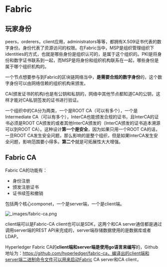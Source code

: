 # Fabric

## 玩家身份

peers，orderers，client应用，administrators等等，都拥有X.509证书代表的数字身份。身份代表了资源访问的权限。在Fabric当中，MSP是组织管理组织下identities的方式，也就是哪些身份是组织认可的，是属于这个组织的。PKI是将身份和数字证书联系到一起，而MSP是将身份和组织机构联系在一起，哪些身份是属于哪个组织机构的。

一个节点想要参与到Fabric的区块链网络当中，**是需要合规的数字身份**的，这个数字身份可以由网络信赖的组织机构来颁发。

CA(颁发证书的机构)也是有公钥和私钥的，网络中其他节点都知道CA的公钥，这样才能对CA私钥签发的证书进行验证。

一个组织中的CA分为两类，一个是ROOT CA（可以有多个），一个是Intermediate CA（可以有多个），InterCA也能颁发合规的证书，且InterCA的证书必须是ROOT CA颁发的或者其他InterCA颁发的（InterCA颁发的证书追本溯源可以到ROOT CA）。这种设计**第一个是安全**，因为如果只用一个ROOT CA的话，一旦ROOT CA发生安全问题，那么影响的是整个组织，但是如果InterCA发生安全问题，影响范围要小得多。**第二个**就是可拓展性大大增强。

## Fabric CA

Fabric CA的功能有：

* 身份注册
* 颁发注册证书
* 证书续签和撤销

包括两个核心componet，一个是server端，一个是client端。

![_images/fabric-ca.png](https://hyperledger-fabric-ca.readthedocs.io/en/release-1.4/_images/fabric-ca.png)

client端可以是Fabric-CA client也可以是SDK，这两个和CA server通信都是通过调用server端的REST API来完成的，server端存储数据使用的是数据库或者LDAP。

Hyperledger Fabric CA的**client端和server端是使用go语言来编写**的，Github地址为：https://github.com/hyperledger/fabric-ca，编译出的client端和server端二进制命令文件可以用来启动Fabric CA server和CA client，